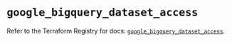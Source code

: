 # `google_bigquery_dataset_access`

Refer to the Terraform Registry for docs: [`google_bigquery_dataset_access`](https://registry.terraform.io/providers/hashicorp/google/6.42.0/docs/resources/bigquery_dataset_access).
